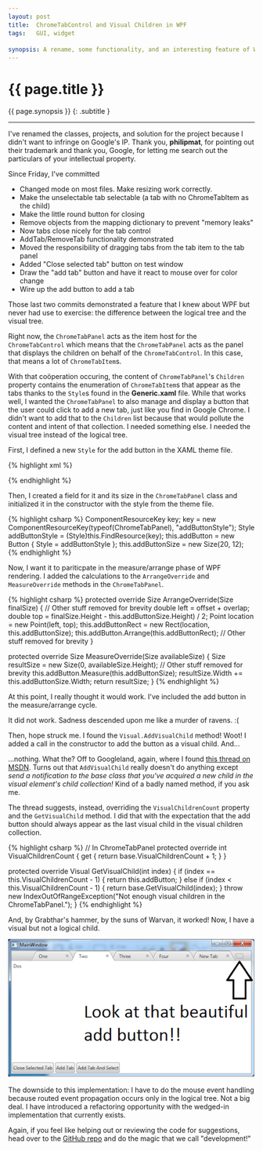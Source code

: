 ```yaml
---
layout: post
title:  ChromeTabControl and Visual Children in WPF
tags:   GUI, widget

synopsis: A rename, some functionality, and an interesting feature of WPF.
---
```


# {{ page.title }}

{{ page.synopsis }}
{: .subtitle }

-----

I've renamed the classes, projects, and solution for the project because I
didn't want to infringe on Google's IP. Thank you, **philipmat**, for pointing
out their trademark and thank you, Google, for letting me search out the
particulars of your intellectual property.

Since Friday, I've committed

* Changed mode on most files. Make resizing work correctly.
* Make the unselectable tab selectable (a tab with no ChromeTabItem as the
child)
* Make the little round button for closing
* Remove objects from the mapping dictionary to prevent "memory leaks"
* Now tabs close nicely for the tab control
* AddTab/RemoveTab functionality demonstrated
* Moved the responsibility of dragging tabs from the tab item to the tab panel
* Added "Close selected tab" button on test window
* Draw the "add tab" button and have it react to mouse over for color change
* Wire up the add button to add a tab

Those last two commits demonstrated a feature that I knew about WPF but never
had use to exercise: the difference between the logical tree and the visual
tree.

Right now, the `ChromeTabPanel` acts as the item host for the
`ChromeTabControl` which means that the `ChromeTabPanel` acts as the panel
that displays the children on behalf of the `ChromeTabControl`. In this case,
that means a lot of `ChromeTabItem`s.

With that coöperation occuring, the content of `ChromeTabPanel`'s `Children`
property contains the enumeration of `ChromeTabItem`s that appear as the tabs
thanks to the `Style`s found in the **Generic.xaml** file. While that works
well, I wanted the `ChromeTabPanel` to also manage and display a button that
the user could click to add a new tab, just like you find in Google Chrome.
I didn't want to add that to the `Children` list because that would pollute
the content and intent of that collection. I needed something else. I needed
the visual tree instead of the logical tree.

First, I defined a new `Style` for the add button in the XAML theme file.

{% highlight xml %}
<Style x:Key="{ComponentResourceKey TypeInTargetAssembly={x:Type local:ChromeTabPanel}, ResourceId=addButtonStyle}" TargetType="{x:Type Button}">
  <Setter Property="Template">
    <Setter.Value>
      <ControlTemplate>
        <Grid SnapsToDevicePixels="True">
          <Path Fill="{TemplateBinding Background}"
                Stretch="Fill"
                Stroke="#FF999999"
                Data="M36.904667,19.333333 C42.238,19.25 36.238,0.5 34.863116,0.5 23.863116,0.5 19.613032,0.5 2.8630319,0.5 -3.2202511,0.5 4.0712139,19.416667 6.5711261,19.416667 15.593514,19.416667 28.609259,19.462949 36.904667,19.333333 z" />
        </Grid>
      </ControlTemplate>
    </Setter.Value>
  </Setter>
</Style>
{% endhighlight %}

Then, I created a field for it and its size in the `ChromeTabPanel` class and
initialized it in the constructor with the style from the theme file.

{% highlight csharp %}
ComponentResourceKey key;
key = new ComponentResourceKey(typeof(ChromeTabPanel), "addButtonStyle");
Style addButtonStyle = (Style)this.FindResource(key);
this.addButton = new Button { Style = addButtonStyle };
this.addButtonSize = new Size(20, 12);
{% endhighlight %}

Now, I want it to pariticpate in the measure/arrange phase of WPF rendering.
I added the calculations to the `ArrangeOverride` and `MeasureOverride`
methods in the `ChromeTabPanel`.

{% highlight csharp %}
protected override Size ArrangeOverride(Size finalSize)
{
  // Other stuff removed for brevity
  double left = offset + overlap;
  double top = finalSize.Height - this.addButtonSize.Height) / 2;
  Point location = new Point(left, top);
  this.addButtonRect = new Rect(location, this.addButtonSize);
  this.addButton.Arrange(this.addButtonRect);
  // Other stuff removed for brevity
}

protected override Size MeasureOverride(Size availableSize)
{
  Size resultSize = new Size(0, availableSize.Height);
  // Other stuff removed for brevity
  this.addButton.Measure(this.addButtonSize);
  resultSize.Width += this.addButtonSize.Width;
  return resultSize;
}
{% endhighlight %}

At this point, I really thought it would work. I've included the add button in
the measure/arrange cycle.

It did not work. Sadness descended upon me like a murder of ravens. :(

Then, hope struck me. I found the ``Visual.AddVisualChild`` method! Woot! I
added a call in the constructor to add the button as a visual child. And...

...nothing. What the? Off to Googleland, again, where I found
[this thread on MSDN](http://social.msdn.microsoft.com/Forums/en-AU/wpf/thread/f643b9d7-4434-4044-b23f-779e648da1f9).
Turns out that `AddVisualChild` really doesn't do anything except *send a
notification to the base class that you've acquired a new child in the
visual element's child collection!* Kind of a badly named method, if you ask
me.

The thread suggests, instead, overriding the `VisualChildrenCount` property
and the `GetVisualChild` method. I did that with the expectation that the
add button should always appear as the last visual child in the visual
children collection.

{% highlight csharp %}
// In ChromeTabPanel
protected override int VisualChildrenCount
{
  get { return base.VisualChildrenCount + 1; }
}

protected override Visual GetVisualChild(int index)
{
  if (index == this.VisualChildrenCount - 1)
  {
    return this.addButton;
  }
  else if (index < this.VisualChildrenCount - 1)
  {
    return base.GetVisualChild(index);
  }
  throw new IndexOutOfRangeException("Not enough visual children in the ChromeTabPanel.");
}
{% endhighlight %}

And, by Grabthar's hammer, by the suns of Warvan, it worked! Now, I have a
visual but not a logical child.

![add button](/img/chrometabs-addbutton.png)

The downside to this implementation: I have to do the mouse event handling
because routed event propagation occurs only in the logical tree. Not a big
deal. I have introduced a refactoring opportunity with the wedged-in
implementation that currently exists.

Again, if you feel like helping out or reviewing the code for suggestions,
head over to the
[GitHub repo](https://github.com/realistschuckle/wpfchrometabs)
and do the magic that we call "development!"
